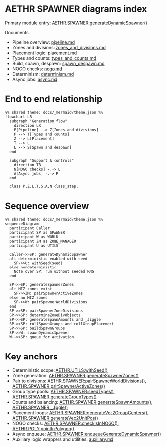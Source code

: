 # AETHR SPAWNER diagrams index

Primary module entry: [AETHR.SPAWNER:generateDynamicSpawner()](https://github.com/Gh0st352/AETHR/blob/main/dev/SPAWNER.lua#L563)

Documents
- Pipeline overview: [pipeline.md](./pipeline.md)
- Zones and divisions: [zones_and_divisions.md](./zones_and_divisions.md)
- Placement logic: [placement.md](./placement.md)
- Types and counts: [types_and_counts.md](./types_and_counts.md)
- Build, spawn, despawn: [spawn_despawn.md](./spawn_despawn.md)
- NOGO checks: [nogo.md](./nogo.md)
- Determinism: [determinism.md](./determinism.md)
- Async jobs: [async.md](./async.md)

# End to end relationship

```mermaid
%% shared theme: docs/_mermaid/theme.json %%
flowchart LR
  subgraph "Generation flow"
    direction LR
    P[Pipeline] --> Z[Zones and divisions]
    P --> T[Types and counts]
    Z --> L[Placement]
    T --> L
    L --> S[Spawn and despawn]
  end

  subgraph "Support & controls"
    direction TB
    N[NOGO checks] -.-> L
    A[Async jobs] -.-> P
  end

  class P,Z,L,T,S,A,N class_step;
```

# Sequence overview

```mermaid
%% shared theme: docs/_mermaid/theme.json %%
sequenceDiagram
  participant Caller
  participant SP as SPAWNER
  participant W as WORLD
  participant ZM as ZONE_MANAGER
  participant U as UTILS

  Caller->>SP: generateDynamicSpawner
  alt deterministic enabled with seed
    SP->>U: withSeed(seed)
  else nondeterministic
    Note over SP: run without seeded RNG
  end

  SP->>SP: generateSpawnerZones
  alt MIZ zones exist
    SP->>ZM: pairSpawnerActiveZones
  else no MIZ zones
    SP->>W: pairSpawnerWorldDivisions
  end
  SP->>SP: pairSpawnerZoneDivisions
  SP->>SP: determineZoneDivObjects
  SP->>SP: generateSpawnAmounts and _Jiggle
  SP->>SP: rollSpawnGroups and rollGroupPlacement
  SP->>SP: buildSpawnGroups
  SP->>W: spawnDynamicSpawner
  W-->>SP: queue for activation
```

# Key anchors
- Deterministic scope: [AETHR.UTILS:withSeed()](https://github.com/Gh0st352/AETHR/blob/main/dev/UTILS.lua#L242)
- Zone generation: [AETHR.SPAWNER:generateSpawnerZones()](https://github.com/Gh0st352/AETHR/blob/main/dev/SPAWNER.lua#L2012)
- Pair to divisions: [AETHR.SPAWNER:pairSpawnerWorldDivisions()](https://github.com/Gh0st352/AETHR/blob/main/dev/SPAWNER.lua#L723), [AETHR.SPAWNER:pairSpawnerActiveZones()](https://github.com/Gh0st352/AETHR/blob/main/dev/SPAWNER.lua#L760)
- Group type pools: [AETHR.SPAWNER:seedTypes()](https://github.com/Gh0st352/AETHR/blob/main/dev/SPAWNER.lua#L1804), [AETHR.SPAWNER:generateGroupTypes()](https://github.com/Gh0st352/AETHR/blob/main/dev/SPAWNER.lua#L1600)
- Counts and balancing: [AETHR.SPAWNER:generateSpawnAmounts()](https://github.com/Gh0st352/AETHR/blob/main/dev/SPAWNER.lua#L1918), [AETHR.SPAWNER:_Jiggle()](https://github.com/Gh0st352/AETHR/blob/main/dev/SPAWNER.lua#L1978)
- Placement loops: [AETHR.SPAWNER:generateVec2GroupCenters()](https://github.com/Gh0st352/AETHR/blob/main/dev/SPAWNER.lua#L1067), [AETHR.SPAWNER:generateVec2UnitPos()](https://github.com/Gh0st352/AETHR/blob/main/dev/SPAWNER.lua#L1301)
- NOGO checks: [AETHR.SPAWNER:checkIsInNOGO()](https://github.com/Gh0st352/AETHR/blob/main/dev/SPAWNER.lua#L2085), [AETHR.POLY:pointInPolygon()](https://github.com/Gh0st352/AETHR/blob/main/dev/POLY.lua#L66)
- Async enqueue: [AETHR.SPAWNER:enqueueGenerateDynamicSpawner()](https://github.com/Gh0st352/AETHR/blob/main/dev/SPAWNER.lua#L520)
- Auxiliary logic wrappers and utilities: [auxiliary.md](./auxiliary.md)